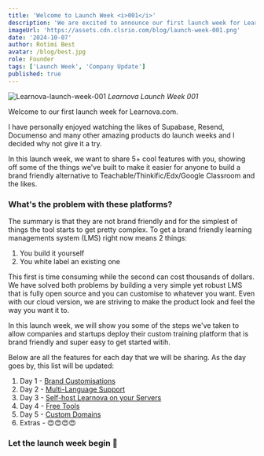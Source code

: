 ```yaml
---
title: 'Welcome to Launch Week <i>001</i>'
description: 'We are excited to announce our first launch week for Learnova.com. We will be sharing a new feature every day for 5 days.'
imageUrl: 'https://assets.cdn.clsrio.com/blog/launch-week-001.png'
date: '2024-10-07'
author: Rotimi Best
avatar: /blog/best.jpg
role: Founder
tags: ['Launch Week', 'Company Update']
published: true
---
```


![Learnova-launch-week-001](https://assets.cdn.clsrio.com/blog/launch-week-001.png)
_Learnova Launch Week 001_

Welcome to our first launch week for Learnova.com.

I have personally enjoyed watching the likes of Supabase, Resend, Documenso and many other amazing products do launch weeks and I decided why not give it a try.

In this launch week, we want to share 5+ cool features with you, showing off some of the things we've built to make it easier for anyone to build a brand friendly alternative to Teachable/Thinkific/Edx/Google Classroom and the likes.

### What's the problem with these platforms?

The summary is that they are not brand friendly and for the simplest of things the tool starts to get pretty complex. To get a brand friendly learning managements system (LMS) right now means 2 things:

1. You build it yourself
2. You white label an existing one

This first is time consuming while the second can cost thousands of dollars. We have solved both problems by building a very simple yet robust LMS that is fully open source and you can customise to whatever you want. Even with our cloud version, we are striving to make the product look and feel the way you want it to.

In this launch week, we will show you some of the steps we've taken to allow companies and startups deploy their custom training platform that is brand friendly and super easy to get started witih.

Below are all the features for each day that we will be sharing. As the day goes by, this list will be updated:

1. Day 1 - [Brand Customisations](/blog/brand-customisations)
2. Day 2 - [Multi-Language Support](/blog/multi-language)
3. Day 3 - [Self-host Learnova on your Servers](/blog/self-host)
4. Day 4 - [Free Tools](/blog/free-tools)
5. Day 5 - [Custom Domains](/blog/custom-domain)
6. Extras - 😍😍😍😍

### Let the launch week begin 🚀
